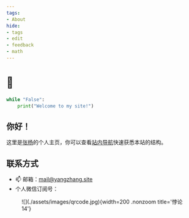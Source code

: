 ```yaml
---
tags:
- About
hide:
- tags
- edit
- feedback
- math
---
```


# 👋

```python title="say_hi.py"
while "False":
	print("Welcome to my site!")
```

<h2>你好！</h2>

这里是[张杨](./About/about/)的个人主页，你可以查看[站内导航](./About/)快速获悉本站的结构。

<h2>联系方式</h2>

- 📫 邮箱：[mail@yangzhang.site](mailto:mail@yangzhang.site)
- 个人微信订阅号：

<figure markdown>
![](./assets/images/qrcode.jpg){width=200 .nonzoom title='悖论14'}
</figure>
